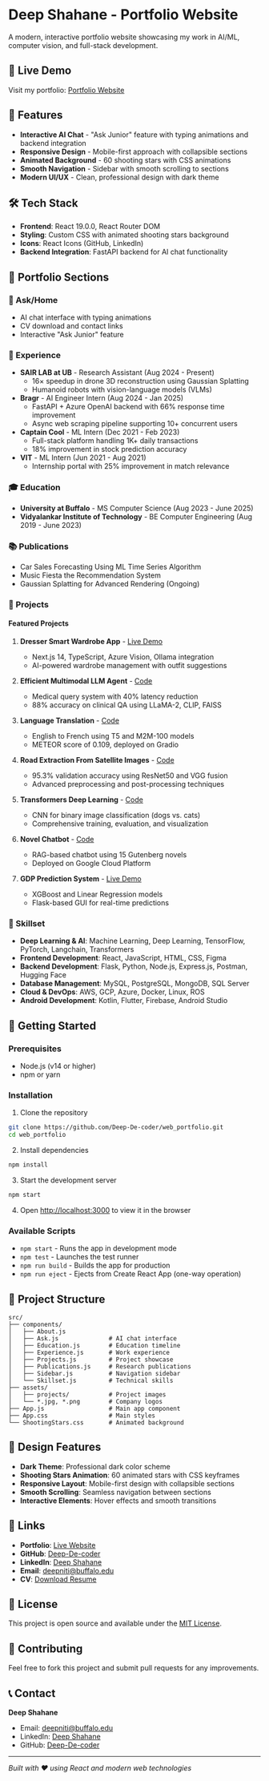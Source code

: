 # Deep Shahane - Portfolio Website

A modern, interactive portfolio website showcasing my work in AI/ML, computer vision, and full-stack development.

## 🌟 Live Demo

Visit my portfolio: [Portfolio Website](https://your-portfolio-url.com)

## 🚀 Features

- **Interactive AI Chat** - "Ask Junior" feature with typing animations and backend integration
- **Responsive Design** - Mobile-first approach with collapsible sections
- **Animated Background** - 60 shooting stars with CSS animations
- **Smooth Navigation** - Sidebar with smooth scrolling to sections
- **Modern UI/UX** - Clean, professional design with dark theme

## 🛠️ Tech Stack

- **Frontend**: React 19.0.0, React Router DOM
- **Styling**: Custom CSS with animated shooting stars background
- **Icons**: React Icons (GitHub, LinkedIn)
- **Backend Integration**: FastAPI backend for AI chat functionality

## 📱 Portfolio Sections

### 🤖 Ask/Home
- AI chat interface with typing animations
- CV download and contact links
- Interactive "Ask Junior" feature

### 💼 Experience
- **SAIR LAB at UB** - Research Assistant (Aug 2024 - Present)
  - 16× speedup in drone 3D reconstruction using Gaussian Splatting
  - Humanoid robots with vision-language models (VLMs)
- **Bragr** - AI Engineer Intern (Aug 2024 - Jan 2025)
  - FastAPI + Azure OpenAI backend with 66% response time improvement
  - Async web scraping pipeline supporting 10+ concurrent users
- **Captain Cool** - ML Intern (Dec 2021 - Feb 2023)
  - Full-stack platform handling 1K+ daily transactions
  - 18% improvement in stock prediction accuracy
- **VIT** - ML Intern (Jun 2021 - Aug 2021)
  - Internship portal with 25% improvement in match relevance

### 🎓 Education
- **University at Buffalo** - MS Computer Science (Aug 2023 - June 2025)
- **Vidyalankar Institute of Technology** - BE Computer Engineering (Aug 2019 - June 2023)

### 📚 Publications
- Car Sales Forecasting Using ML Time Series Algorithm
- Music Fiesta the Recommendation System
- Gaussian Splatting for Advanced Rendering (Ongoing)

### 🚀 Projects

#### Featured Projects
1. **Dresser Smart Wardrobe App** - [Live Demo](https://dresser-pi.vercel.app/)
   - Next.js 14, TypeScript, Azure Vision, Ollama integration
   - AI-powered wardrobe management with outfit suggestions

2. **Efficient Multimodal LLM Agent** - [Code](https://github.com/Deep-De-coder/efficient-multimodal-healthcare-llm-agent)
   - Medical query system with 40% latency reduction
   - 88% accuracy on clinical QA using LLaMA-2, CLIP, FAISS

3. **Language Translation** - [Code](https://github.com/Deep-De-coder/deep_learning_project)
   - English to French using T5 and M2M-100 models
   - METEOR score of 0.109, deployed on Gradio

4. **Road Extraction From Satellite Images** - [Code](https://github.com/Deep-De-coder/road_extraction_using_satellite_images)
   - 95.3% validation accuracy using ResNet50 and VGG fusion
   - Advanced preprocessing and post-processing techniques

5. **Transformers Deep Learning** - [Code](https://github.com/Deep-De-coder/Transformers_deeplearning)
   - CNN for binary image classification (dogs vs. cats)
   - Comprehensive training, evaluation, and visualization

6. **Novel Chatbot** - [Code](https://github.com/Deep-De-coder/novel_chatbot_RAG)
   - RAG-based chatbot using 15 Gutenberg novels
   - Deployed on Google Cloud Platform

7. **GDP Prediction System** - [Live Demo](https://gdp-prediction-app.onrender.com/)
   - XGBoost and Linear Regression models
   - Flask-based GUI for real-time predictions

### 🎯 Skillset
- **Deep Learning & AI**: Machine Learning, Deep Learning, TensorFlow, PyTorch, Langchain, Transformers
- **Frontend Development**: React, JavaScript, HTML, CSS, Figma
- **Backend Development**: Flask, Python, Node.js, Express.js, Postman, Hugging Face
- **Database Management**: MySQL, PostgreSQL, MongoDB, SQL Server
- **Cloud & DevOps**: AWS, GCP, Azure, Docker, Linux, ROS
- **Android Development**: Kotlin, Flutter, Firebase, Android Studio

## 🚀 Getting Started

### Prerequisites
- Node.js (v14 or higher)
- npm or yarn

### Installation

1. Clone the repository
```bash
git clone https://github.com/Deep-De-coder/web_portfolio.git
cd web_portfolio
```

2. Install dependencies
```bash
npm install
```

3. Start the development server
```bash
npm start
```

4. Open [http://localhost:3000](http://localhost:3000) to view it in the browser

### Available Scripts

- `npm start` - Runs the app in development mode
- `npm test` - Launches the test runner
- `npm run build` - Builds the app for production
- `npm run eject` - Ejects from Create React App (one-way operation)

## 📁 Project Structure

```
src/
├── components/
│   ├── About.js
│   ├── Ask.js              # AI chat interface
│   ├── Education.js        # Education timeline
│   ├── Experience.js       # Work experience
│   ├── Projects.js         # Project showcase
│   ├── Publications.js     # Research publications
│   ├── Sidebar.js          # Navigation sidebar
│   └── Skillset.js         # Technical skills
├── assets/
│   ├── projects/           # Project images
│   └── *.jpg, *.png        # Company logos
├── App.js                  # Main app component
├── App.css                 # Main styles
└── ShootingStars.css       # Animated background
```

## 🎨 Design Features

- **Dark Theme**: Professional dark color scheme
- **Shooting Stars Animation**: 60 animated stars with CSS keyframes
- **Responsive Layout**: Mobile-first design with collapsible sections
- **Smooth Scrolling**: Seamless navigation between sections
- **Interactive Elements**: Hover effects and smooth transitions

## 🔗 Links

- **Portfolio**: [Live Website](https://your-portfolio-url.com)
- **GitHub**: [Deep-De-coder](https://github.com/Deep-De-coder)
- **LinkedIn**: [Deep Shahane](https://www.linkedin.com/in/deep-shahane/)
- **Email**: deepniti@buffalo.edu
- **CV**: [Download Resume](https://drive.google.com/file/d/1lQ9L5IVFcwmXWWHKi9Je-lQC6pdSwijW/view?usp=sharing)

## 📄 License

This project is open source and available under the [MIT License](LICENSE).

## 🤝 Contributing

Feel free to fork this project and submit pull requests for any improvements.

## 📞 Contact

**Deep Shahane**
- Email: deepniti@buffalo.edu
- LinkedIn: [Deep Shahane](https://www.linkedin.com/in/deep-shahane/)
- GitHub: [Deep-De-coder](https://github.com/Deep-De-coder)

---

*Built with ❤️ using React and modern web technologies*